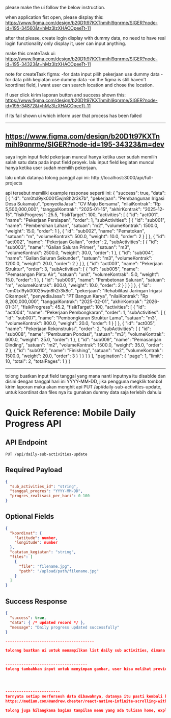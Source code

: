 please make the ui follow the below instruction.

when application fist open, please display this:
https://www.figma.com/design/b20D1t97KXTnmihl9qnrme/SIGER?node-id=195-34560&t=hMz3lzXHACOpeeTt-11


after that please, create login display with dummy data, no need to have real login functionality only display it, user can input anything.


make this createTask ui:
https://www.figma.com/design/b20D1t97KXTnmihl9qnrme/SIGER?node-id=195-34323&t=hMz3lzXHACOpeeTt-11

note for createTask figma:
-for data input pilih pekerjaan use dummy data 
-for data pilih kegiatan use dummy data
-on the figma is still haven't koordinat field, i want user can search location and chose the location.

if user click kirim laporan button and success shown this:
https://www.figma.com/design/b20D1t97KXTnmihl9qnrme/SIGER?node-id=195-34872&t=hMz3lzXHACOpeeTt-11

if its fail shown ui which inform user that process has been failed

-------------------------------------------------
https://www.figma.com/design/b20D1t97KXTnmihl9qnrme/SIGER?node-id=195-34323&m=dev
------------------------------------------------

saya ingin input field pekerjaan muncul hanya ketika user sudah memilih salah satu data pada input field proyek. lalu input field kegiatan muncul hanya ketika user sudah memilih pekerjaan.

lalu untuk datanya tolong panggil api ini: 
http://localhost:3000/api/full-projects

api tersebut memiliki example response seperti ini:
{
  "success": true,
  "data": [
    {
      "id": "cm0txl9yk00015wjn8h2r3k7b",
      "pekerjaan": "Pembangunan Irigasi Desa Sukamaju",
      "penyediaJasa": "CV Maju Bersama",
      "nilaiKontrak": "Rp 5,500,000,000",
      "tanggalKontrak": "2025-01-15",
      "akhirKontrak": "2025-12-15",
      "fisikProgress": 25.5,
      "fisikTarget": 100,
      "activities": [
        {
          "id": "act001",
          "name": "Pekerjaan Persiapan",
          "order": 1,
          "subActivities": [
            {
              "id": "sub001",
              "name": "Pembersihan Lahan",
              "satuan": "m2",
              "volumeKontrak": 1500.0,
              "weight": 15.0,
              "order": 1
            },
            {
              "id": "sub002", 
              "name": "Pematokan",
              "satuan": "m",
              "volumeKontrak": 500.0,
              "weight": 10.0,
              "order": 2
            }
          ]
        },
        {
          "id": "act002",
          "name": "Pekerjaan Galian",
          "order": 2,
          "subActivities": [
            {
              "id": "sub003",
              "name": "Galian Saluran Primer",
              "satuan": "m3",
              "volumeKontrak": 2500.0,
              "weight": 30.0,
              "order": 1
            },
            {
              "id": "sub004",
              "name": "Galian Saluran Sekunder",
              "satuan": "m3", 
              "volumeKontrak": 1200.0,
              "weight": 20.0,
              "order": 2
            }
          ]
        },
        {
          "id": "act003",
          "name": "Pekerjaan Struktur",
          "order": 3,
          "subActivities": [
            {
              "id": "sub005",
              "name": "Pemasangan Pintu Air",
              "satuan": "unit",
              "volumeKontrak": 5.0,
              "weight": 15.0,
              "order": 1
            },
            {
              "id": "sub006",
              "name": "Pembetonan Saluran",
              "satuan": "m",
              "volumeKontrak": 800.0,
              "weight": 10.0,
              "order": 2
            }
          ]
        }
      ]
    },
    {
      "id": "cm0txl9yk00025wjn8h2r3k8c",
      "pekerjaan": "Rehabilitasi Jaringan Irigasi Cikampek",
      "penyediaJasa": "PT Bangun Karya",
      "nilaiKontrak": "Rp 8,200,000,000",
      "tanggalKontrak": "2025-02-01",
      "akhirKontrak": "2026-01-31",
      "fisikProgress": 45.2,
      "fisikTarget": 100,
      "activities": [
        {
          "id": "act004",
          "name": "Pekerjaan Pembongkaran",
          "order": 1,
          "subActivities": [
            {
              "id": "sub007",
              "name": "Pembongkaran Struktur Lama",
              "satuan": "m3",
              "volumeKontrak": 800.0,
              "weight": 20.0,
              "order": 1
            }
          ]
        },
        {
          "id": "act005",
          "name": "Pekerjaan Rekonstruksi",
          "order": 2,
          "subActivities": [
            {
              "id": "sub008",
              "name": "Pembuatan Pondasi",
              "satuan": "m3",
              "volumeKontrak": 600.0,
              "weight": 25.0,
              "order": 1
            },
            {
              "id": "sub009",
              "name": "Pemasangan Dinding",
              "satuan": "m2",
              "volumeKontrak": 1500.0,
              "weight": 35.0,
              "order": 2
            },
            {
              "id": "sub010",
              "name": "Finishing",
              "satuan": "m2",
              "volumeKontrak": 1500.0,
              "weight": 20.0,
              "order": 3
            }
          ]
        }
      ]
    }
  ],
  "pagination": {
    "page": 1,
    "limit": 10,
    "total": 2,
    "totalPages": 1
  }
}

--------------------------------------
tolong buatkan input field tanggal yang mana nanti inputnya itu disablde dan disini dengan tanggal hari ini YYYY-MM-DD, jika pengguna megklik tombol kirim laporan maka akan menghit api PUT /api/daily-sub-activities-update, untuk koordinat dan files nya itu gunakan dummy data saja terlebih dahulu

# Quick Reference: Mobile Daily Progress API

## API Endpoint
```
PUT /api/daily-sub-activities-update
```

## Required Payload
```json
{
  "sub_activities_id": "string",
  "tanggal_progres": "YYYY-MM-DD", 
  "progres_realisasi_per_hari": 0-100
}
```

## Optional Fields
```json
{
  "koordinat": {
    "latitude": number,
    "longitude": number
  },
  "catatan_kegiatan": "string",
  "files": [
    {
      "file": "filename.jpg",
      "path": "/upload/path/filename.jpg"
    }
  ]
}
```

## Success Response
```json
{
  "success": true,
  "data": { /* updated record */ },
  "message": "Daily progress updated successfully"
}

---------------------------------------

tolonng buatkan ui untuk menampilkan list daily sub activities, dimana akan ada filter untuk data projects, activities, dan sub_activities, saya ingin ada juga search berdasarkan nama sub_activities. lalu tolong buatkan juga pagination mengguankan infinite scroll. lalu pada halaman tersebut tolong tambahkan button tambah laporan yang jika diklik akan meredirect ke app\createTask.tsx.


------------------------------------
tolong tambahkan input untuk menyimpan gambar, user bisa melihat preview gambar tersebut dan juga bisa menghapus gambar tesrebut, lalu nantinya gambar tersebut akan disimpan di minio, minio akan mengembalikan link dan pathnya, lalu link dan path tersebut akan disimpan pada db.




------------------------
ternyata setiap merfersesh data dibawahnya, datanya itu pasti kembali ke salah satu data dengan progres 9.96. jika terlalu suilit ubah pendekatan nya anda bisa menggunaakan ini @shopify/flash-list, dengan referensi kode ini:
https://medium.com/@andrew.chester/react-native-infinite-scrolling-with-lazy-loading-a-step-by-step-guide-e91647348689

tolong juga hilangkana bagina tampilan menu yang ada tulisan home, explore, dan dailyactivitie. lalu tolong hilangkan bagian atas dari menu yang berbentuk rectagle bewarna abu-abu , lalu perkecil tampilan untuk search dan filternya, tujuannya adalah agar list data mendapatkan ruang, supaya pengguan lebih enak membacanya